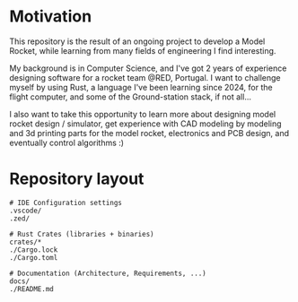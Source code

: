 # Motivation 

This repository is the result of an ongoing project to develop a Model Rocket, while learning from many fields of engineering I find interesting. 

My background is in Computer Science, and I've got 2 years of experience designing software for a rocket team @RED, Portugal. 
I want to challenge myself by using Rust, a language I've been learning since 2024, for the flight computer, and some of the Ground-station stack, if not all... 

I also want to take this opportunity to learn more about designing model rocket design / simulator, get experience with CAD modeling by modeling and 3d printing parts for the model rocket, electronics and PCB design, and eventually control algorithms :)

# Repository layout

```
# IDE Configuration settings
.vscode/
.zed/

# Rust Crates (libraries + binaries)
crates/*
./Cargo.lock
./Cargo.toml

# Documentation (Architecture, Requirements, ...)
docs/
./README.md
```


